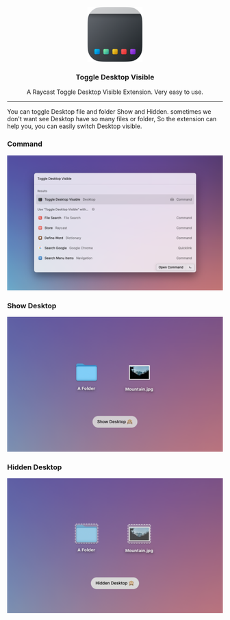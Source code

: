 <p align="center">
   <img src="./metadata/logo.png" width="128">
</p>
<h3 align="center"> 
   <strong style="">Toggle Desktop Visible</strong>
   <br>
</h3>
<p align="center">
  <span>
    A Raycast Toggle Desktop Visible Extension. Very easy to use.
  </span>
</p>

---

You can toggle Desktop file and folder Show and Hidden. sometimes we don't want see Desktop have so many files or folder,
So the extension can help you, you can easily switch Desktop visible.

### Command
<img src="./metadata/Screenshot-cmd.png">

### Show Desktop

<img src="./metadata/Screenshot-shown.png">

### Hidden Desktop

<img src="./metadata/Screenshot-hidden.png">

